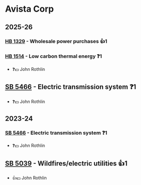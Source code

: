 # Avista Corp
## 2025-26

### [HB 1329](/bill/2025-26/hb/1329/) - Wholesale power purchases 👍1  

### [HB 1514](/bill/2025-26/hb/1514/) - Low carbon thermal energy   ❓1
* ❓💵 John Rothlin

## [SB 5466](/bill/2025-26/sb/5466/) - Electric transmission system   ❓1
* ❓💵 John Rothlin

## 2023-24

### [SB 5466](/bill/2023-24/sb/5466/) - Electric transmission system   ❓1
* ❓💵 John Rothlin

## [SB 5039](/bill/2023-24/sb/5039/) - Wildfires/electric utilities 👍1  
* 👍💵 John Rothlin
